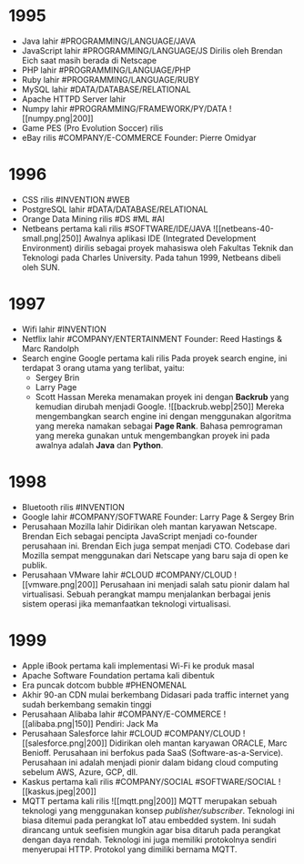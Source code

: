 # 1995
- Java lahir #PROGRAMMING/LANGUAGE/JAVA
- JavaScript lahir #PROGRAMMING/LANGUAGE/JS
	Dirilis oleh Brendan Eich saat masih berada di Netscape
- PHP lahir #PROGRAMMING/LANGUAGE/PHP
- Ruby lahir #PROGRAMMING/LANGUAGE/RUBY
- MySQL lahir #DATA/DATABASE/RELATIONAL
- Apache HTTPD Server lahir
- Numpy lahir #PROGRAMMING/FRAMEWORK/PY/DATA 
	![[numpy.png|200]]
- Game PES (Pro Evolution Soccer) rilis
- eBay rilis #COMPANY/E-COMMERCE 
	Founder: Pierre Omidyar
# 1996
- CSS rilis #INVENTION #WEB
- PostgreSQL lahir #DATA/DATABASE/RELATIONAL 
- Orange Data Mining rilis #DS #ML #AI
- Netbeans pertama kali rilis #SOFTWARE/IDE/JAVA 
	![[netbeans-40-small.png|250]]
	Awalnya aplikasi IDE (Integrated Development Environment) dirilis sebagai proyek mahasiswa oleh Fakultas Teknik dan Teknologi pada Charles University. Pada tahun 1999, Netbeans dibeli oleh SUN.
# 1997
- Wifi lahir #INVENTION
- Netflix lahir #COMPANY/ENTERTAINMENT
	Founder: Reed Hastings & Marc Randolph
- Search engine Google pertama kali rilis
	Pada proyek search engine, ini terdapat 3 orang utama yang terlibat, yaitu:
	- Sergey Brin
	- Larry Page
	- Scott Hassan
	Mereka menamakan proyek ini dengan **Backrub** yang kemudian dirubah menjadi Google.
	![[backrub.webp|250]]
	Mereka mengembangkan search engine ini dengan menggunakan algoritma yang mereka namakan sebagai **Page Rank**. Bahasa pemrograman yang mereka gunakan untuk mengembangkan proyek ini pada awalnya adalah **Java** dan **Python**.

# 1998
- Bluetooth rilis #INVENTION 
- Google lahir #COMPANY/SOFTWARE
	Founder: Larry Page & Sergey Brin
- Perusahaan Mozilla lahir
	Didirikan oleh mantan karyawan Netscape. Brendan Eich sebagai pencipta JavaScript menjadi co-founder perusahaan ini. Brendan Eich juga sempat menjadi CTO. 
	Codebase dari Mozilla sempat menggunakan dari Netscape yang baru saja di open ke publik.
- Perusahaan VMware lahir #CLOUD #COMPANY/CLOUD 
	![[vmware.png|200]]
	Perusahaan ini menjadi salah satu pionir dalam hal virtualisasi. Sebuah perangkat mampu menjalankan berbagai jenis sistem operasi jika memanfaatkan teknologi virtualisasi.
# 1999
- Apple iBook pertama kali implementasi Wi-Fi ke produk masal
- Apache Software Foundation pertama kali dibentuk
- Era puncak dotcom bubble #PHENOMENAL 
- Akhir 90-an CDN mulai berkembang
  Didasari pada traffic internet yang sudah berkembang semakin tinggi
- Perusahaan Alibaba lahir #COMPANY/E-COMMERCE 
	![[alibaba.png|150]]
	Pendiri: Jack Ma
- Perusahaan Salesforce lahir #CLOUD #COMPANY/CLOUD
	![[salesforce.png|200]]
	Didirikan oleh mantan karyawan ORACLE, Marc Benioff. Perusahaan ini berfokus pada SaaS (Software-as-a-Service). Perusahaan ini adalah menjadi pionir dalam bidang cloud computing sebelum AWS, Azure, GCP, dll.
- Kaskus pertama kali rilis #COMPANY/SOCIAL #SOFTWARE/SOCIAL
	![[kaskus.jpeg|200]]
- MQTT pertama kali rilis
	![[mqtt.png|200]]
	MQTT merupakan sebuah teknologi yang menggunakan konsep *publisher/subscriber*. Teknologi ini biasa ditemui pada perangkat IoT atau embedded system. Ini sudah dirancang untuk seefisien mungkin agar bisa ditaruh pada perangkat dengan daya rendah. Teknologi ini juga memiliki protokolnya sendiri menyerupai HTTP. Protokol yang dimiliki bernama MQTT.